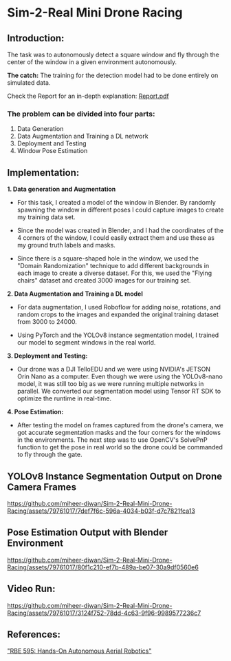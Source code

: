 # Sim-2-Real Mini Drone Racing

## Introduction: 
The task was to autonomously detect a square window and fly through the center of the window in a given environment autonomously. 


**The catch:** The training for the detection model had to be done entirely on simulated data.

Check the Report for an in-depth explanation: [Report.pdf](Report.pdf)


### The problem can be divided into four parts:
1. Data Generation
2. Data Augmentation and Training a DL network
3. Deployment and Testing
4. Window Pose Estimation

## Implementation:

**1. Data generation and Augmentation**
- For this task, I created a model of the window in Blender. By randomly spawning the window in different poses I could capture images to create my training data set. 

- Since the model was created in Blender, and I had the coordinates of the 4 corners of the window, I could easily extract them and use these as my ground truth labels and masks.

- Since there is a square-shaped hole in the window, we used the "Domain Randomization" technique to add different backgrounds in each image to create a diverse dataset. For this, we used the "Flying chairs" dataset and created 3000 images for our training set.

**2. Data Augmentation and Training a DL model**
- For data augmentation, I used Roboflow for adding noise, rotations, and random crops to the images and expanded the original training dataset from 3000 to 24000.

- Using PyTorch and the YOLOv8 instance segmentation model, I trained our model to segment windows in the real world.

**3. Deployment and Testing:**
- Our drone was a DJI TelloEDU and we were using NVIDIA's JETSON Orin Nano as a computer. Even though we were using the YOLOv8-nano model, it was still too big as we were running multiple networks in parallel. We converted our segmentation model using Tensor RT SDK to optimize the runtime in real-time.

**4. Pose Estimation:**
- After testing the model on frames captured from the drone's camera, we got accurate segmentation masks and the four corners for the windows in the environments. The next step was to use OpenCV's SolvePnP function to get the pose in real world so the drone could be commanded to fly through the gate.

## YOLOv8 Instance Segmentation Output on Drone Camera Frames
https://github.com/miheer-diwan/Sim-2-Real-Mini-Drone-Racing/assets/79761017/7def7f6c-596a-4034-b03f-d7c7821fca13

## Pose Estimation Output with Blender Environment
https://github.com/miheer-diwan/Sim-2-Real-Mini-Drone-Racing/assets/79761017/80f1c210-ef7b-489a-be07-30a9df0560e6

## Video Run:
https://github.com/miheer-diwan/Sim-2-Real-Mini-Drone-Racing/assets/79761017/3124f752-78dd-4c63-9f96-9989577236c7

## References:
["RBE 595: Hands-On Autonomous Aerial Robotics"](https://pear.wpi.edu/teaching/rbe595/fall2023.html) 


